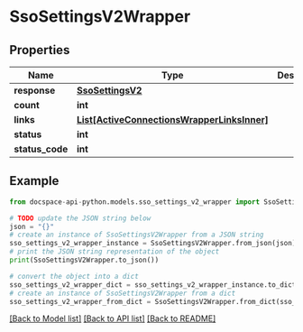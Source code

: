 # SsoSettingsV2Wrapper

## Properties

Name | Type | Description | Notes
------------ | ------------- | ------------- | -------------
**response** | [**SsoSettingsV2**](SsoSettingsV2.md) |  | [optional] 
**count** | **int** |  | [optional] 
**links** | [**List[ActiveConnectionsWrapperLinksInner]**](ActiveConnectionsWrapperLinksInner.md) |  | [optional] 
**status** | **int** |  | [optional] 
**status_code** | **int** |  | [optional] 

## Example

```python
from docspace-api-python.models.sso_settings_v2_wrapper import SsoSettingsV2Wrapper

# TODO update the JSON string below
json = "{}"
# create an instance of SsoSettingsV2Wrapper from a JSON string
sso_settings_v2_wrapper_instance = SsoSettingsV2Wrapper.from_json(json)
# print the JSON string representation of the object
print(SsoSettingsV2Wrapper.to_json())

# convert the object into a dict
sso_settings_v2_wrapper_dict = sso_settings_v2_wrapper_instance.to_dict()
# create an instance of SsoSettingsV2Wrapper from a dict
sso_settings_v2_wrapper_from_dict = SsoSettingsV2Wrapper.from_dict(sso_settings_v2_wrapper_dict)
```
[[Back to Model list]](../README.md#documentation-for-models) [[Back to API list]](../README.md#documentation-for-api-endpoints) [[Back to README]](../README.md)



